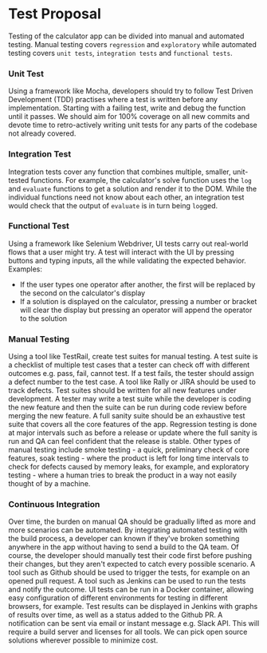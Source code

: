 # Test Proposal
Testing of the calculator app can be divided into manual and automated testing. Manual testing covers `regression` and `exploratory` while automated testing covers `unit tests`, `integration tests` and `functional tests`.
### Unit Test
Using a framework like Mocha, developers should try to follow Test Driven Development (TDD) practises where a test is written before any implementation. Starting with a failing test, write and debug the function until it passes. We should aim for 100% coverage on all new commits and devote time to retro-actively writing unit tests for any parts of the codebase not already covered.
### Integration Test
Integration tests cover any function that combines multiple, smaller, unit-tested functions. For example, the calculator's solve function uses the `log` and `evaluate` functions to get a solution and render it to the DOM. While the individual functions need not know about each other, an integration test would check that the output of `evaluate` is in turn being `log`ged.
### Functional Test
Using a framework like Selenium Webdriver, UI tests carry out real-world flows that a user might try. A test will interact with the UI by pressing buttons and typing inputs, all the while validating the expected behavior. Examples:
  - If the user types one operator after another, the first will be replaced by the second on the calculator's display
  - If a solution is displayed on the calculator, pressing a number or bracket will clear the display but pressing an operator will append the operator to the solution

### Manual Testing
Using a tool like TestRail, create test suites for manual testing. A test suite is a checklist of multiple test cases that a tester can check off with different outcomes e.g. pass, fail, cannot test. If a test fails, the tester should assign a defect number to the test case. A tool like Rally or JIRA should be used to track defects.
Test suites should be written for all new features under development. A tester may write a test suite while the developer is coding the new feature and then the suite can be run during code review before merging the new feature.
A full sanity suite should be an exhaustive test suite that covers all the core features of the app. Regression testing is done at major intervals such as before a release or update where the full sanity is run and QA can feel confident that the release is stable.
Other types of manual testing include smoke testing - a quick, preliminary check of core features, soak testing - where the product is left for long time intervals to check for defects caused by memory leaks, for example, and exploratory testing - where a human tries to break the product in a way not easily thought of by a machine.

### Continuous Integration
Over time, the burden on manual QA should be gradually lifted as more and more scenarios can be automated. By integrating automated testing with the build process, a developer can known if they've broken something anywhere in the app without having to send a build to the QA team. Of course, the developer should manually test their code first before pushing their changes, but they aren't expected to catch every possible scenario.
A tool such as Github should be used to trigger the tests, for example on an opened pull request. A tool such as Jenkins can be used to run the tests and notify the outcome. UI tests can be run in a Docker container, allowing easy configuration of different environments for testing in different browsers, for example. Test results can be displayed in Jenkins with graphs of results over time, as well as a status added to the Github PR. A notification can be sent via email or instant message e.g. Slack API. This will require a build server and licenses for all tools. We can pick open source solutions wherever possible to minimize cost.

